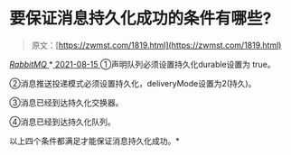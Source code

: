 <!--yml
category: 未分类
date: 0001-01-01 00:00:00
--->

# 要保证消息持久化成功的条件有哪些?

> 原文：[https://zwmst.com/1819.html](https://zwmst.com/1819.html)

   [ *RabbitMQ* ](https://zwmst.com/rabbitmq)*[ <time datetime="2021-08-15T16:36:22+08:00"> 2021-08-15 </time> ](https://zwmst.com/1819.html)  ①声明队列必须设置持久化durable设置为 true。

②消息推送投递模式必须设置持久化，deliveryMode设置为2(持久)。

③消息已经到达持久化交换器。

④消息已经到达持久化队列。

以上四个条件都满足才能保证消息持久化成功。*